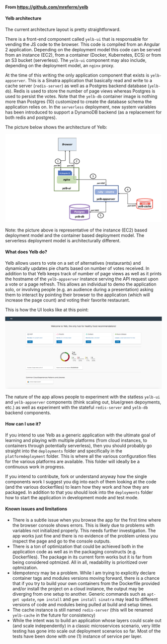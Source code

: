 
#### From https://github.com/mreferre/yelb


#### Yelb architecture

The current architecture layout is pretty straightforward. 

There is a front-end component called `yelb-ui` that is responsable for vending the JS code to the browser. This code is compiled from an Angular 2 application. Depending on the deployment model this code can be served from an instance (EC2), from a container (Docker, Kubernetes, ECS) or from an S3 bucket (serverless). The `yelb-ui` component may also include, depending on the deployment model, an `nginx` proxy. 

At the time of this writing the only application component that exists is `yelb-appserver`. This is a Sinatra application that basically read and write to a cache server (`redis-server`) as well as a Postgres backend database (`yelb-db`). Redis is used to store the number of page views whereas Postgres is used to persist the votes. Note that the `yelb-db` container image is nothing more than Postgres (10) customized to create the database schema the application relies on. In the `serverless` deployment, new system variables has been introduced to support a DynamoDB backend (as a replacement for both redis and postgres).  

The picture below shows the architecture of Yelb:

![yelb-architecture](images/yelb-architecture.png)

Note: the picture above is representative of the instance (EC2) based deployment model and the container based deployment model. The serverless deployment model is architecturally different.


#### What does Yelb do?

Yelb allows users to vote on a set of alternatives (restaurants) and dynamically updates pie charts based on number of votes received. In addition to that Yelb keeps track of number of page views as well as it prints the hostname of the `yelb-appserver` instance serving the API request upon a vote or a page refresh. This allows an individual to demo the application solo, or involving people (e.g. an audience during a presentation) asking them to interact by pointing their browser to the application (which will increase the page count) and voting their favorite restaurant.    

This is how the UI looks like at this point:

![yelb-ui](images/yelb-ui.png)

The nature of the app allows people to experiment with the statless `yelb-ui` and `yelb-appserver` components (think scaling out, blue/green depoyments, etc.) as well as experiment with the stateful `redis-server` and `yelb-db` backend components. 

#### How can I use it?

If you intend to use Yelb as a generic application with the ultimate goal of learning and playing with multiple platforms (from cloud instances, to containers through potentially serverless), then you should probably go straight into the `deployments` folder and specifically in the `platformdeployment` folder. This is where all the various configuration files for the various platforms are available. This folder will ideally be a continuous work in progress. 

If you intend to contribute, fork or understand anyway how the single components work I suggest you dig into each of them looking at the code (and the various dockerfiles) to learn how they work and how they are packaged. In addition to that you should look into the `deployments` folder how to start the application in development mode and test mode.  

#### Known issues and limitations

- There is a subtle issue when you browse the app for the first time where the browser console shows errors. This is likely due to problems with variables not initialized properly. This needs further investigation. The app works just fine and there is no evidence of the problem unless you inspect the page and go to the console outputs.   
- There is a ton of optimization that could be achieved both in the application code as well as in the packaging constructs (e.g. Dockerfiles). The package in its current form works but it is far from being considered optmized. All in all, readability is prioritized over optmization. 
- Idempotency may be a problem. While I am trying to explicitly declare container tags and modules versions moving forward, there is a chance that if you try to build your own containers from the Dockerfile provided and/or install the project on a cloud instance, the output may be diverging from one setup to another. Generic commands such as `apt-get update`, `npm install` and `gem install sinatra` may lead to different versions of code and modules being pulled at build and setup times.
- The cache instance is still named `redis-server` (this will be renamed `yelb-cache` in the future for consistency)
- While the intent was to build an application whose layers could scale out (and scale independently) in a classic microservices scenario, very little testing has gone into scale out deployment scenarios so far. Most of the tests have been done with one (1) instance of service per layer.
